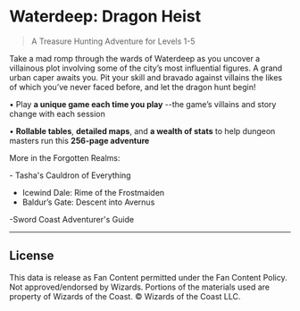 # Waterdeep: Dragon Heist

> A Treasure Hunting Adventure for Levels 1-5

Take a mad romp through the wards of Waterdeep as you uncover a villainous plot involving some of the city’s most influential figures. A grand urban caper awaits you. Pit your skill and bravado against villains the likes of which you’ve never faced before, and let the dragon hunt begin!

• Play **a unique game each time you play** \--the game’s villains and story change with each session

• **Rollable tables**, **detailed maps**, and **a wealth of stats** to help dungeon masters run this **256-page adventure**

More in the Forgotten Realms:

\- Tasha's Cauldron of Everything

- Icewind Dale: Rime of the Frostmaiden
- Baldur’s Gate: Descent into Avernus

-Sword Coast Adventurer's Guide

---

## License

This data is release as Fan Content permitted under the Fan Content Policy. Not approved/endorsed by Wizards. Portions of the materials used are property of Wizards of the Coast. © Wizards of the Coast LLC.
